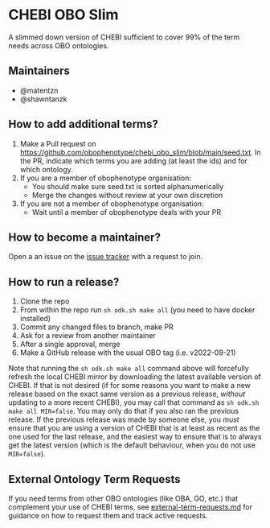 # CHEBI OBO Slim

A slimmed down version of CHEBI sufficient to cover 99% of the term needs across OBO ontologies.

## Maintainers

- @matentzn
- @shawntanzk

## How to add additional terms?

1. Make a Pull request on https://github.com/obophenotype/chebi_obo_slim/blob/main/seed.txt. In the PR, indicate which terms you are adding (at least the ids) and for which ontology.
2. If you are a member of obophenotype organisation:
   - You should make sure seed.txt is sorted alphanumerically
   - Merge the changes without review at your own discretion
3. If you are not a member of obophenotype organisation:
   - Wait until a member of obophenotype deals with your PR

## How to become a maintainer?

Open a an issue on the [issue tracker](https://github.com/obophenotype/chebi_obo_slim/issues) with a request to join.

## How to run a release?

1. Clone the repo
1. From within the repo run `sh odk.sh make all` (you need to have docker installed)
1. Commit any changed files to branch, make PR
1. Ask for a review from another maintainer
1. After a single approval, merge
1. Make a GitHub release with the usual OBO tag (i.e. v2022-09-21)

Note that running the `sh odk.sh make all` command above will forcefully
refresh the local CHEBI mirror by downloading the latest available
version of CHEBI. If that is not desired (if for some reasons you want
to make a new release based on the exact same version as a previous
release, _without_ updating to a more recent CHEBI), you may call that
command as `sh odk.sh make all MIR=false`. You may only do that if you
also ran the previous release. If the previous release was made by
someone else, you _must_ ensure that you are using a version of CHEBI
that is at least as recent as the one used for the last release, and the
easiest way to ensure that is to always get the latest version (which is
the default behaviour, when you do not use `MIR=false`).

## External Ontology Term Requests

If you need terms from other OBO ontologies (like OBA, GO, etc.) that complement your use of CHEBI terms, see [external-term-requests.md](external-term-requests.md) for guidance on how to request them and track active requests.
